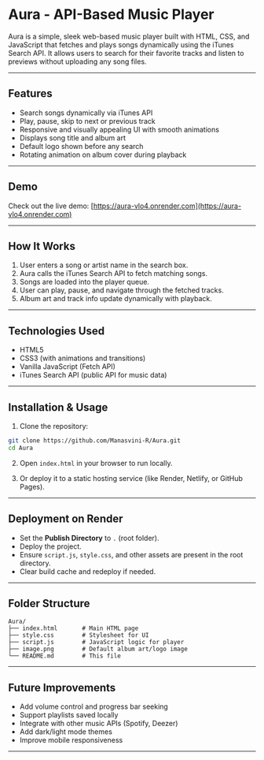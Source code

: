# Aura - API-Based Music Player

Aura is a simple, sleek web-based music player built with HTML, CSS, and JavaScript that fetches and plays songs dynamically using the iTunes Search API. It allows users to search for their favorite tracks and listen to previews without uploading any song files.

---

## Features

* Search songs dynamically via iTunes API
* Play, pause, skip to next or previous track
* Responsive and visually appealing UI with smooth animations
* Displays song title and album art
* Default logo shown before any search
* Rotating animation on album cover during playback

---

## Demo

Check out the live demo: [https://aura-vlo4.onrender.com](https://aura-vlo4.onrender.com)

---

## How It Works

1. User enters a song or artist name in the search box.
2. Aura calls the iTunes Search API to fetch matching songs.
3. Songs are loaded into the player queue.
4. User can play, pause, and navigate through the fetched tracks.
5. Album art and track info update dynamically with playback.

---

## Technologies Used

* HTML5
* CSS3 (with animations and transitions)
* Vanilla JavaScript (Fetch API)
* iTunes Search API (public API for music data)

---

## Installation & Usage

1. Clone the repository:

```bash
git clone https://github.com/Manasvini-R/Aura.git
cd Aura
```

2. Open `index.html` in your browser to run locally.

3. Or deploy it to a static hosting service (like Render, Netlify, or GitHub Pages).

---

## Deployment on Render

* Set the **Publish Directory** to `.` (root folder).
* Deploy the project.
* Ensure `script.js`, `style.css`, and other assets are present in the root directory.
* Clear build cache and redeploy if needed.

---

## Folder Structure

```
Aura/
├── index.html       # Main HTML page
├── style.css        # Stylesheet for UI
├── script.js        # JavaScript logic for player
├── image.png        # Default album art/logo image
└── README.md        # This file
```

---

## Future Improvements

* Add volume control and progress bar seeking
* Support playlists saved locally
* Integrate with other music APIs (Spotify, Deezer)
* Add dark/light mode themes
* Improve mobile responsiveness

---




